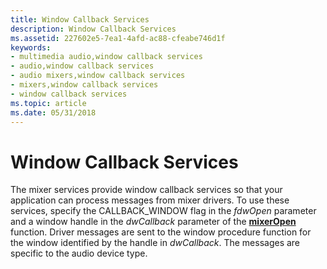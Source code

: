 ```yaml
---
title: Window Callback Services
description: Window Callback Services
ms.assetid: 227602e5-7ea1-4afd-ac88-cfeabe746d1f
keywords:
- multimedia audio,window callback services
- audio,window callback services
- audio mixers,window callback services
- mixers,window callback services
- window callback services
ms.topic: article
ms.date: 05/31/2018
---
```


# Window Callback Services

The mixer services provide window callback services so that your application can process messages from mixer drivers. To use these services, specify the CALLBACK\_WINDOW flag in the *fdwOpen* parameter and a window handle in the *dwCallback* parameter of the [**mixerOpen**](https://msdn.microsoft.com/library/Dd757308(v=VS.85).aspx) function. Driver messages are sent to the window procedure function for the window identified by the handle in *dwCallback*. The messages are specific to the audio device type.

 

 




